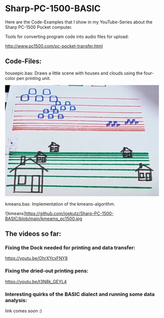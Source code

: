 # Sharp-PC-1500-BASIC

Here are the Code-Examples that I show in my YouTube-Series about the Sharp PC-1500 Pocket computer. 

Tools for converting program code into audio files for upload:

http://www.pc1500.com/pc-pocket-transfer.html

## Code-Files:

housepic.bas: Draws a little scene with houses and clouds using the four-color pen printing unit.

![house pic](https://github.com/joekutz/Sharp-PC-1500-BASIC/blob/main/house_pic.png)

kmeans.bas: Implementation of the kmeans-algorithm. 

![kmeans]https://github.com/joekutz/Sharp-PC-1500-BASIC/blob/main/kmeams_pc1500.jpg

## The videos so far:

### Fixing the Dock needed for printing and data transfer:

https://youtu.be/OhrXYcxFNY8

### Fixing the dried-out printing pens:

https://youtu.be/t3N8k_GEYL4

### Interesting quirks of the BASIC dialect and running some data analysis:

link comes soon :)
